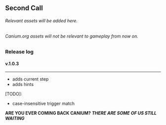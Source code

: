 ## Second Call
###### Relevant assets will be added here.
###### Canium.org assets will not be relevant to gameplay from now on.

### Release log

#### v.1.0.3
---
- adds current step
- adds hints

[TODO]: 
- case-insensitive trigger match

**ARE YOU EVER COMING BACK CANIUM?** 
***THERE ARE SOME OF US STILL WAITING***
